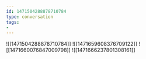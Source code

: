 ```yaml
---
id: 1471504288878710784
type: conversation
tags:
- 
---
```

![[1471504288878710784]]
![[1471659608376709122]]
![[1471660076847009798]]
![[1471666237801308161]]

